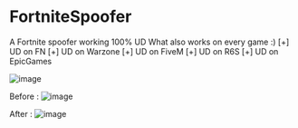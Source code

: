 # FortniteSpoofer
A Fortnite spoofer working 100% UD What also works on every game :)
[+] UD on FN
[+] UD on Warzone
[+] UD on FiveM
[+] UD on R6S
[+] UD on EpicGames

![image](https://user-images.githubusercontent.com/99323729/153308106-2f2a29a1-cd31-4b1e-8709-421fedae0cb0.png)

Before :
![image](https://user-images.githubusercontent.com/99323729/153310862-8bb4c575-5d9b-42cd-8932-506b4303fe4b.png)



After :
![image](https://user-images.githubusercontent.com/99323729/153311027-1c667fb0-94dd-4d87-8bb9-83fb30818ed1.png)












